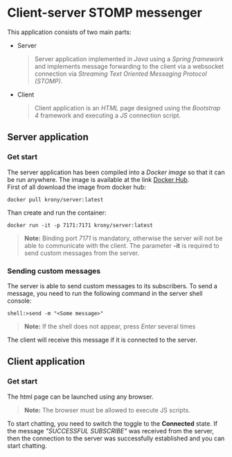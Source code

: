 # Client-server STOMP messenger
This application consists of two main parts:
* Server
  >Server application implemented in *Java* using a *Spring framework* and implements message forwarding to the client via a websocket connection via *Streaming Text Oriented Messaging Protocol (STOMP)*.
* Client
  >Client application is an *HTML* page designed using the *Bootstrap 4* framework and executing a *JS* connection script.
## Server application
### Get start
The server application has been compiled into a *Docker image* so that it can be run anywhere. The image is available at the link [Docker Hub](https://hub.docker.com/repository/docker/krony/server/general "Server Image").  
First of all download the image from docker hub:
```console
docker pull krony/server:latest
```
Than create and run the container:
```console
docker run -it -p 7171:7171 krony/server:latest
```
>**Note:** Binding port *7171* is mandatory, otherwise the server will not be able to communicate with the client. The parameter **-it** is required to send custom messages from the server.
### Sending custom messages
The server is able to send custom messages to its subscribers. To send a message, you need to run the following command in the server shell console:
```console
shell:>send -m "<Some message>"
```
>**Note:** If the shell does not appear, press *Enter* several times

The client will receive this message if it is connected to the server.
## Client application
### Get start
The html page can be launched using any browser. 
>**Note:** The browser must be allowed to execute JS scripts.

To start chatting, you need to switch the toggle to the **Connected** state. 
If the message *"SUCCESSFUL SUBSCRIBE"* was received from the server, then the connection to the server was successfully established and you can start chatting.
